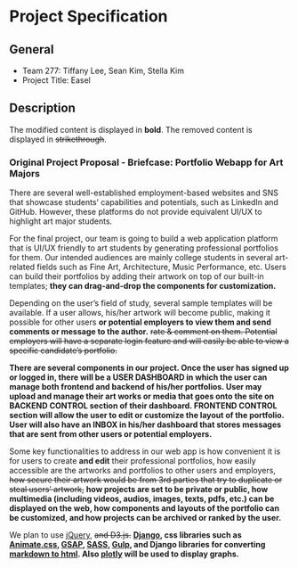 # Project Specification

## General
- Team 277: Tiffany Lee, Sean Kim, Stella Kim
- Project Title: Easel

## Description
The modified content is displayed in **bold**. The removed content is displayed in ~~strikethrough~~.

### Original Project Proposal - Briefcase: Portfolio Webapp for Art Majors

There are several well-established employment-based websites and SNS that showcase students’ capabilities and potentials, such as LinkedIn and GitHub. However, these platforms do not provide equivalent UI/UX to highlight art major students.

For the final project, our team is going to build a web application platform that is UI/UX friendly to art students by generating professional portfolios for them. Our intended audiences are mainly college students in several art-related fields such as Fine Art, Architecture, Music Performance, etc. Users can build their portfolios by adding their artwork on top of our built-in templates; **they can drag-and-drop the components for customization.**

Depending on the user’s field of study, several sample templates will be available. If a user allows, his/her artwork will become public, making it possible for other users **or potential employers to view them and send comments or message to the author.** ~~rate & comment on them. Potential employers will have a separate login feature and will easily be able to view a specific candidate’s portfolio.~~

**There are several components in our project. Once the user has signed up or logged in, there will be a USER DASHBOARD in which the user can manage both frontend and backend of his/her portfolios. User may upload and manage their art works or media that goes onto the site on BACKEND CONTROL section of their dashboard. FRONTEND CONTROL section will allow the user to edit or customize the layout of the portfolio. User will also have an INBOX in his/her dashboard that stores messages that are sent from other users or potential employers.**

Some key functionalities to address in our web app is how convenient it is for users to create **and edit** their professional portfolios, how easily accessible are the artworks and portfolios to other users and employers, ~~how secure their artwork would be from 3rd parties that try to duplicate or steal users’ artwork,~~ **how projects are set to be private or public, how multimedia (including videos, audios, images, texts, pdfs, etc.) can be displayed on the web, how components and layouts of the portfolio can be customized, and how projects can be archived or ranked by the user.**

We plan to use [jQuery](https://jquery.com/), ~~and D3.js.~~ **[Django](https://www.djangoproject.com/), css libraries such as [Animate.css](https://daneden.github.io/animate.css/), [GSAP](https://greensock.com/gsap), [SASS](sass-lang.com/), [Gulp](https://gulpjs.com/), and Django libraries for converting [markdown to html](https://github.com/klen/django_markdown). Also [plotly](https://plot.ly/) will be used to display graphs.**
